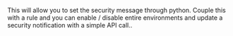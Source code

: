 This will allow you to set the security message through python. Couple this with a rule and you can enable / disable entire environments and update a security notification with a simple API call..
